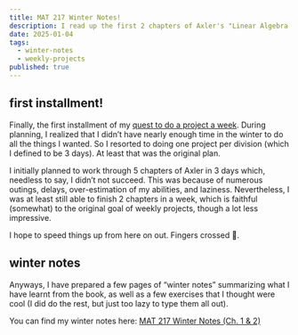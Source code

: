 ```yaml
---
title: MAT 217 Winter Notes!
description: I read up the first 2 chapters of Axler's "Linear Algebra Done Right" in preparation to take MAT 217 in the spring.
date: 2025-01-04
tags:
  - winter-notes
  - weekly-projects
published: true
---
```


<script>
  import Pdf from '$lib/components/Pdf.svelte';
</script>

## first installment!
Finally, the first installment of my [quest to do a project a week](/posts/new%20blog!). During planning, I realized that I didn’t have nearly enough time in the winter to do all the things I wanted. So I resorted to doing one project per division (which I defined to be 3 days). At least that was the original plan.

I initially planned to work through 5 chapters of Axler in 3 days which, needless to say, I didn’t not succeed. This was because of numerous outings, delays, over-estimation of my abilities, and laziness. Nevertheless, I was at least still able to finish 2 chapters in a week, which is faithful (somewhat) to the original goal of weekly projects, though a lot less impressive.

I hope to speed things up from here on out. Fingers crossed 🤞.
## winter notes
Anyways, I have prepared a few pages of “winter notes” summarizing what I have learnt from the book, as well as a few exercises that I thought were cool (I did do the rest, but just too lazy to type them all out). 

You can find my winter notes here: <a href=/downloads/MAT_217_winter_notes.pdf target=”_blank”>MAT 217 Winter Notes (Ch. 1 & 2)</a>

<Pdf pdfUrl="/downloads/MAT_217_winter_notes.pdf"/>